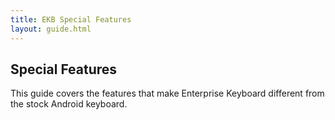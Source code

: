 ```yaml
---
title: EKB Special Features
layout: guide.html
---
```


## Special Features

This guide covers the features that make Enterprise Keyboard different from the stock Android keyboard. 